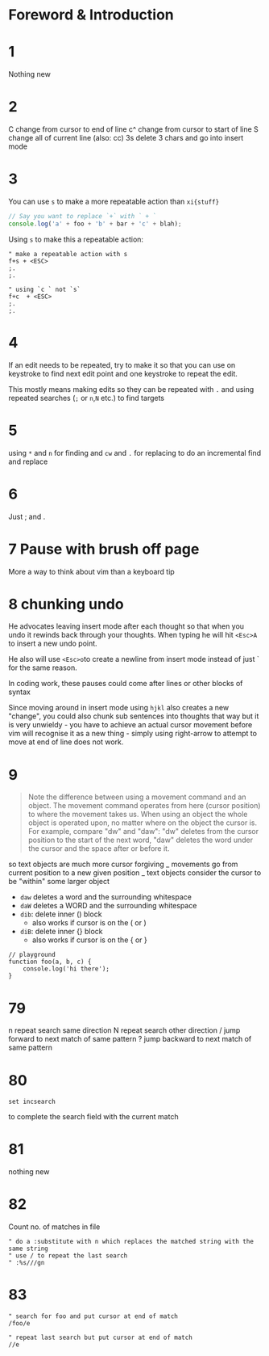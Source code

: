 # Foreword & Introduction

# 1

Nothing new

# 2

C change from cursor to end of line c^ change from cursor to start of line S
change all of current line (also: cc) 3s delete 3 chars and go into insert mode

# 3

You can use `s` to make a more repeatable action than `xi{stuff}`

```js
// Say you want to replace `+` with ` + `
console.log('a' + foo + 'b' + bar + 'c' + blah);
```

Using `s` to make this a repeatable action:

```vim
" make a repeatable action with s
f+s + <ESC>
;.
;.

" using `c ` not `s`
f+c  + <ESC>
;.
;.
```

# 4

If an edit needs to be repeated, try to make it so that you can use on keystroke
to find next edit point and one keystroke to repeat the edit.

This mostly means making edits so they can be repeated with `.` and using
repeated searches (`;` or `n`,`N` etc.) to find targets

# 5

using `*` and `n` for finding and `cw` and `.` for replacing to do an
incremental find and replace

# 6

Just ; and .

# 7 Pause with brush off page

More a way to think about vim than a keyboard tip

# 8 chunking undo

He advocates leaving insert mode after each thought so that when you undo it
rewinds back through your thoughts. When typing he will hit `<Esc>A` to insert a
new undo point.

He also will use `<Esc>o`to create a newline from insert mode instead of just
`<Cr> for the same reason.

In coding work, these pauses could come after lines or other blocks of syntax

Since moving around in insert mode using `hjkl` also creates a new "change", you
could also chunk sub sentences into thoughts that way but it is very unwieldy -
you have to achieve an actual cursor movement before vim will recognise it as a
new thing - simply using right-arrow to attempt to move at end of line does not
work.

# 9

> Note the difference between using a movement command and an object. The
> movement command operates from here (cursor position) to where the movement
> takes us. When using an object the whole object is operated upon, no matter
> where on the object the cursor is. For example, compare "dw" and "daw": "dw"
> deletes from the cursor position to the start of the next word, "daw" deletes
> the word under the cursor and the space after or before it.

so text objects are much more cursor forgiving _ movements go from current
position to a new given position _ text objects consider the cursor to be
"within" some larger object

- `daw` deletes a word and the surrounding whitespace
- `daW` deletes a WORD and the surrounding whitespace
- `dib`: delete inner () block
    - also works if cursor is on the ( or )
- `diB`: delete inner {} block
    - also works if cursor is on the { or }

```
// playground
function foo(a, b, c) {
    console.log('hi there');
}
```

# 79

n repeat search same direction N repeat search other direction /<CR> jump
forward to next match of same pattern ?<CR> jump backward to next match of same
pattern

# 80

`set incsearch`

<C-r><C-w> to complete the search field with the current match

# 81

nothing new

# 82

Count no. of matches in file

```vimrc
" do a :substitute with n which replaces the matched string with the same string
" use / to repeat the last search
" :%s///gn
```

# 83

```
" search for foo and put cursor at end of match
/foo/e

" repeat last search but put cursor at end of match
//e
```
